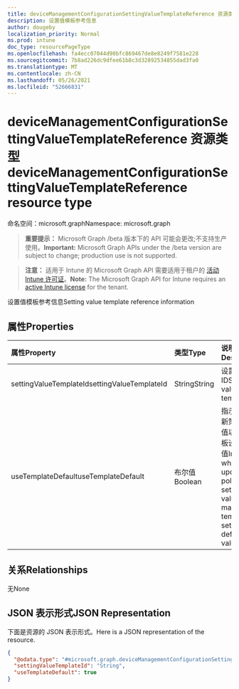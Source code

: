 ```yaml
---
title: deviceManagementConfigurationSettingValueTemplateReference 资源类型
description: 设置值模板参考信息
author: dougeby
localization_priority: Normal
ms.prod: intune
doc_type: resourcePageType
ms.openlocfilehash: fa4ecc07044d90bfc869467de8e8249f7581e228
ms.sourcegitcommit: 7b8ad226dc9dfee61b8c3d32892534855dad3fa0
ms.translationtype: MT
ms.contentlocale: zh-CN
ms.lasthandoff: 05/26/2021
ms.locfileid: "52666831"
---
```

# <a name="devicemanagementconfigurationsettingvaluetemplatereference-resource-type"></a><span data-ttu-id="0c74e-103">deviceManagementConfigurationSettingValueTemplateReference 资源类型</span><span class="sxs-lookup"><span data-stu-id="0c74e-103">deviceManagementConfigurationSettingValueTemplateReference resource type</span></span>

<span data-ttu-id="0c74e-104">命名空间：microsoft.graph</span><span class="sxs-lookup"><span data-stu-id="0c74e-104">Namespace: microsoft.graph</span></span>

> <span data-ttu-id="0c74e-105">**重要提示：** Microsoft Graph /beta 版本下的 API 可能会更改;不支持生产使用。</span><span class="sxs-lookup"><span data-stu-id="0c74e-105">**Important:** Microsoft Graph APIs under the /beta version are subject to change; production use is not supported.</span></span>

> <span data-ttu-id="0c74e-106">**注意：** 适用于 Intune 的 Microsoft Graph API 需要适用于租户的 [活动 Intune 许可证](https://go.microsoft.com/fwlink/?linkid=839381)。</span><span class="sxs-lookup"><span data-stu-id="0c74e-106">**Note:** The Microsoft Graph API for Intune requires an [active Intune license](https://go.microsoft.com/fwlink/?linkid=839381) for the tenant.</span></span>

<span data-ttu-id="0c74e-107">设置值模板参考信息</span><span class="sxs-lookup"><span data-stu-id="0c74e-107">Setting value template reference information</span></span>

## <a name="properties"></a><span data-ttu-id="0c74e-108">属性</span><span class="sxs-lookup"><span data-stu-id="0c74e-108">Properties</span></span>
|<span data-ttu-id="0c74e-109">属性</span><span class="sxs-lookup"><span data-stu-id="0c74e-109">Property</span></span>|<span data-ttu-id="0c74e-110">类型</span><span class="sxs-lookup"><span data-stu-id="0c74e-110">Type</span></span>|<span data-ttu-id="0c74e-111">说明</span><span class="sxs-lookup"><span data-stu-id="0c74e-111">Description</span></span>|
|:---|:---|:---|
|<span data-ttu-id="0c74e-112">settingValueTemplateId</span><span class="sxs-lookup"><span data-stu-id="0c74e-112">settingValueTemplateId</span></span>|<span data-ttu-id="0c74e-113">String</span><span class="sxs-lookup"><span data-stu-id="0c74e-113">String</span></span>|<span data-ttu-id="0c74e-114">设置值模板 ID</span><span class="sxs-lookup"><span data-stu-id="0c74e-114">Setting value template id</span></span>|
|<span data-ttu-id="0c74e-115">useTemplateDefault</span><span class="sxs-lookup"><span data-stu-id="0c74e-115">useTemplateDefault</span></span>|<span data-ttu-id="0c74e-116">布尔值</span><span class="sxs-lookup"><span data-stu-id="0c74e-116">Boolean</span></span>|<span data-ttu-id="0c74e-117">指示是否更新策略设置值以匹配模板设置默认值</span><span class="sxs-lookup"><span data-stu-id="0c74e-117">Indicates whether to update policy setting value to match template setting default value</span></span>|

## <a name="relationships"></a><span data-ttu-id="0c74e-118">关系</span><span class="sxs-lookup"><span data-stu-id="0c74e-118">Relationships</span></span>
<span data-ttu-id="0c74e-119">无</span><span class="sxs-lookup"><span data-stu-id="0c74e-119">None</span></span>

## <a name="json-representation"></a><span data-ttu-id="0c74e-120">JSON 表示形式</span><span class="sxs-lookup"><span data-stu-id="0c74e-120">JSON Representation</span></span>
<span data-ttu-id="0c74e-121">下面是资源的 JSON 表示形式。</span><span class="sxs-lookup"><span data-stu-id="0c74e-121">Here is a JSON representation of the resource.</span></span>
<!-- {
  "blockType": "resource",
  "@odata.type": "microsoft.graph.deviceManagementConfigurationSettingValueTemplateReference"
}
-->
``` json
{
  "@odata.type": "#microsoft.graph.deviceManagementConfigurationSettingValueTemplateReference",
  "settingValueTemplateId": "String",
  "useTemplateDefault": true
}
```




